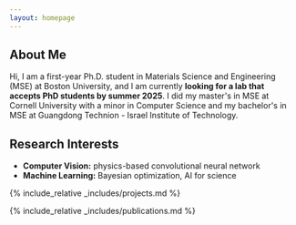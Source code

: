 ```yaml
---
layout: homepage
---
```


## About Me

Hi, I am a first-year Ph.D. student in Materials Science and Engineering (MSE) at Boston University, and I am currently **looking for a lab that accepts PhD students by summer 2025**. I did my master's in MSE at Cornell University with a minor in Computer Science and my bachelor's in MSE at Guangdong Technion - Israel Institute of Technology.

## Research Interests

- **Computer Vision:** physics-based convolutional neural network
- **Machine Learning:** Bayesian optimization, AI for science

{% include_relative _includes/projects.md %}

{% include_relative _includes/publications.md %}